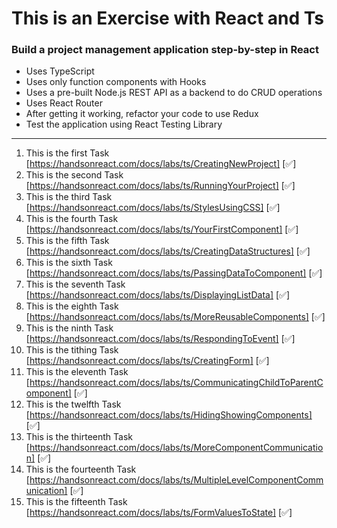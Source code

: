 # This is an Exercise with React and Ts
### Build a project management application step-by-step in React 
* Uses TypeScript
* Uses only function components with Hooks
* Uses a pre-built Node.js REST API as a backend to do CRUD operations
* Uses React Router
* After getting it working, refactor your code to use Redux
* Test the application using React Testing Library

---------------------------------------
1. This is the first Task [https://handsonreact.com/docs/labs/ts/CreatingNewProject] [✅]
2. This is the second Task [https://handsonreact.com/docs/labs/ts/RunningYourProject] [✅]
3. This is the third Task [https://handsonreact.com/docs/labs/ts/StylesUsingCSS] [✅]
4. This is the  fourth Task [https://handsonreact.com/docs/labs/ts/YourFirstComponent] [✅]
5. This is the fifth Task [https://handsonreact.com/docs/labs/ts/CreatingDataStructures] [✅]
6. This is the sixth Task [https://handsonreact.com/docs/labs/ts/PassingDataToComponent] [✅]
7. This is the seventh Task [https://handsonreact.com/docs/labs/ts/DisplayingListData] [✅]
8. This is the eighth Task [https://handsonreact.com/docs/labs/ts/MoreReusableComponents] [✅]
9. This is the ninth Task [https://handsonreact.com/docs/labs/ts/RespondingToEvent] [✅]
10. This is the tithing Task [https://handsonreact.com/docs/labs/ts/CreatingForm] [✅]
11. This is the eleventh Task [https://handsonreact.com/docs/labs/ts/CommunicatingChildToParentComponent] [✅]
12. This is the twelfth Task [https://handsonreact.com/docs/labs/ts/HidingShowingComponents] [✅]
13. This is the thirteenth Task [https://handsonreact.com/docs/labs/ts/MoreComponentCommunication] [✅]
14. This is the fourteenth Task [https://handsonreact.com/docs/labs/ts/MultipleLevelComponentCommunication] [✅]
15. This is the fifteenth Task [https://handsonreact.com/docs/labs/ts/FormValuesToState] [✅]